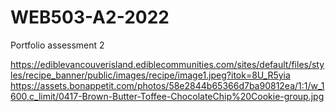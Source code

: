 # WEB503-A2-2022
Portfolio assessment 2


https://ediblevancouverisland.ediblecommunities.com/sites/default/files/styles/recipe_banner/public/images/recipe/image1.jpeg?itok=8U_R5yia
https://assets.bonappetit.com/photos/58e2844b65366d7ba90812ea/1:1/w_1600,c_limit/0417-Brown-Butter-Toffee-ChocolateChip%20Cookie-group.jpg